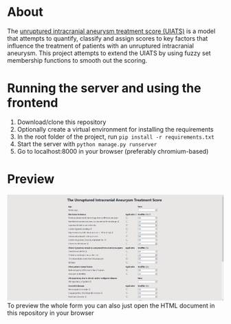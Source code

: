 # About
The [unruptured intracranial aneurysm treatment score (UIATS)](https://www.ncbi.nlm.nih.gov/pmc/articles/PMC4560059/) is a model that attempts to quantify, classify and assign scores to key factors that influence the treatment of patients with an unruptured intracranial aneurysm. This project attempts to extend the UIATS by using fuzzy set membership functions to smooth out the scoring.

# Running the server and using the frontend
1. Download/clone this repository
2. Optionally create a virtual environment for installing the requirements
3. In the root folder of the project, run `pip install -r requirements.txt`
4. Start the server with `python manage.py runserver`
5. Go to localhost:8000 in your browser (preferably chromium-based)

# Preview
![](https://github.com/bschiehl/uiats/blob/main/preview.PNG)
To preview the whole form you can also just open the HTML document in this repository in your browser
